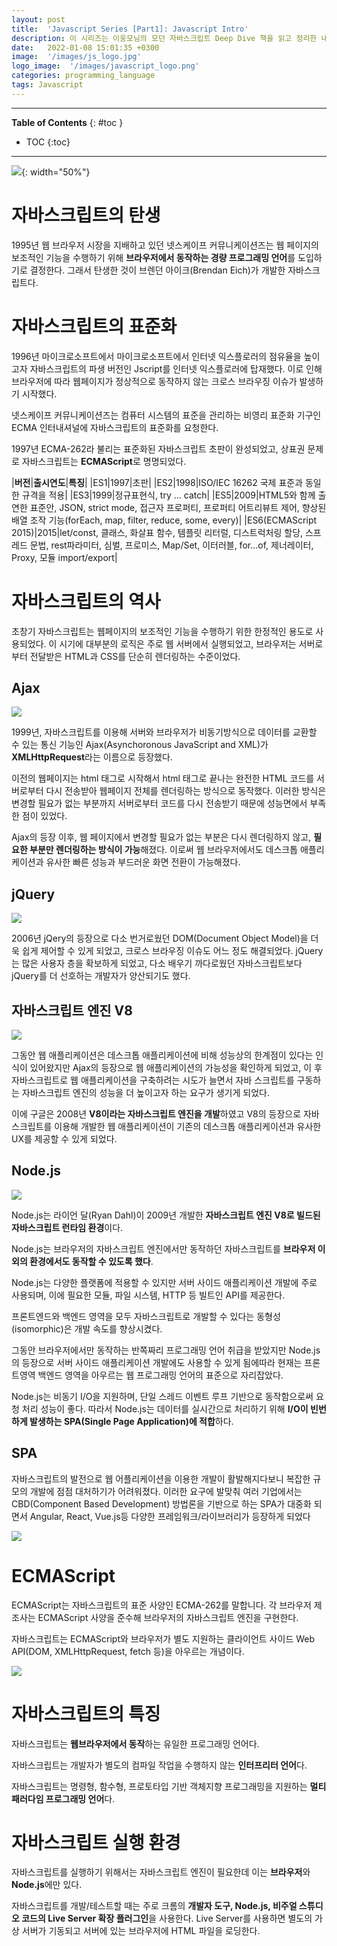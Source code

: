 ```yaml
---
layout: post
title:  'Javascript Series [Part1]: Javascript Intro'
description: 이 시리즈는 이웅모님의 모던 자바스크립트 Deep Dive 책을 읽고 정리한 내용입니다.
date:   2022-01-08 15:01:35 +0300
image:  '/images/js_logo.jpg'
logo_image:  '/images/javascript_logo.png'
categories: programming_language
tags: Javascript
---
```

---

**Table of Contents**
{: #toc }
*  TOC
{:toc}

---

![](../../images/js_1.jpeg){: width="50%"}

# 자바스크립트의 탄생
1995년 웹 브라우저 시장을 지배하고 있던 넷스케이프 커뮤니케이션즈는 웹 페이지의 보조적인 기능을 수행하기 위해 **브라우저에서 동작하는 경량 프로그래밍 언어**를 도입하기로 결정한다. 그래서 탄생한 것이 브렌던 아이크(Brendan Eich)가 개발한 자바스크립트다.  

# 자바스크립트의 표준화
1996년 마이크로소프트에서 마이크로소프트에서 인터넷 익스플로러의 점유율을 높이고자 자바스크립트의 파생 버전인 Jscript를 인터넷 익스플로러에 탑재했다. 이로 인해 브라우저에 따라 웹페이지가 정상적으로 동작하지 않는 크로스 브라우징 이슈가 발생하기 시작했다.  

넷스케이프 커뮤니케이션즈는 컴퓨터 시스템의 표준을 관리하는 비영리 표준화 기구인 ECMA 인터내셔널에 자바스크립트의 표준화를 요청한다.  

1997년 ECMA-262라 불리는 표준화된 자바스크립트 초판이 완성되었고, 상표권 문제로 자바스크립트는 **ECMAScript**로 명명되었다.  

|**버전**|**출시연도**|**특징**|
|ES1|1997|초판|
|ES2|1998|ISO/IEC 16262 국제 표준과 동일한 규격을 적용|
|ES3|1999|정규표현식, try ... catch|
|ES5|2009|HTML5와 함께 출연한 표준안, JSON, strict mode, 접근자 프로퍼티, 프로퍼티 어트리뷰트 제어, 향상된 배열 조작 기능(forEach, map, filter, reduce, some, every)|
|ES6(ECMAScript 2015)|2015|let/const, 클래스, 화살표 함수, 템플릿 리터럴, 디스트럭처링 할당, 스프레드 문법, rest파라미터, 심벌, 프로미스, Map/Set, 이터러블, for...of, 제너레이터, Proxy, 모듈 import/export|

# 자바스크립트의 역사
초창기 자바스크립트는 웹페이지의 보조적인 기능을 수행하기 위한 한정적인 용도로 사용되었다. 이 시기에 대부분의 로직은 주로 웹 서버에서 실행되었고, 브라우저는 서버로부터 전달받은 HTML과 CSS를 단순히 렌더링하는 수준이었다.  

## Ajax  

![](../../images/js_2.jpeg)

1999년, 자바스크립트를 이용해 서버와 브라우저가 비동기방식으로 데이터를 교환할 수 있는 통신 기능인 Ajax(Asynchoronous JavaScript and XML)가 **XMLHttpRequest**라는 이름으로 등장했다.  

이전의 웹페이지는 html 태그로 시작해서 html 태그로 끝나는 완전한 HTML 코드를 서버로부터 다시 전송받아 웹페이지 전체를 렌더링하는 방식으로 동작했다. 이러한 방식은 변경할 필요가 없는 부분까지 서버로부터 코드를 다시 전송받기 때문에 성능면에서 부족한 점이 있었다.  

Ajax의 등장 이후, 웹 페이지에서 변경할 필요가 없는 부분은 다시 렌더링하지 않고, **필요한 부분만 렌더링하는 방식이 가능**해졌다. 이로써 웹 브라우저에서도 데스크톱 애플리케이션과 유사한 빠른 성능과 부드러운 화면 전환이 가능해졌다.  

## jQuery

![](../../images/js_3.png)

2006년 jQery의 등장으로 다소 번거로웠던 DOM(Document Object Model)을 더욱 쉽게 제어할 수 있게 되었고, 크로스 브라우징 이슈도 어느 정도 해결되었다. jQuery는 많은 사용자 층을 확보하게 되었고, 다소 배우기 까다로웠던 자바스크립트보다 jQuery를 더 선호하는 개발자가 양산되기도 했다.  

## 자바스크립트 엔진 V8

![](../../images/js_4.png)

그동안 웹 애플리케이션은 데스크톱 애플리케이션에 비해 성능상의 한계점이 있다는 인식이 있어왔지만 Ajax의 등장으로 웹 애플리케이션의 가능성을 확인하게 되었고, 이 후 자바스크립트로 웹 애플리케이션을 구축하려는 시도가 늘면서 자바 스크립트를 구동하는 자바스크립트 엔진의 성능을 더 높이고자 하는 요구가 생기게 되었다.  

이에 구글은 2008년 **V8이라는 자바스크립트 엔진을 개발**하였고 V8의 등장으로 자바스크립트를 이용해 개발한 웹 애플리케이션이 기존의 데스크톱 애플리케이션과 유사한 UX를 제공할 수 있게 되었다.



## Node.js

![](../../images/js_5.png)

Node.js는 라이언 달(Ryan Dahl)이 2009년 개발한 **자바스크립트 엔진 V8로 빌드된 자바스크립트 런타임 환경**이다.

Node.js는 브라우저의 자바스크립트 엔진에서만 동작하던 자바스크립트를 **브라우저 이외의 환경에서도 동작할 수 있도록 했다**.  

Node.js는 다양한 플랫폼에 적용할 수 있지만 서버 사이드 애플리케이션 개발에 주로 사용되며, 이에 필요한 모듈, 파일 시스템, HTTP 등 빌트인 API를 제공한다.  

프론트엔드와 백엔드 영역을 모두 자바스크립트로 개발할 수 있다는 동형성(isomorphic)은 개발 속도를 향상시켰다.  

그동안 브라우저에서만 동작하는 반쪽짜리 프로그래밍 언어 취급을 받았지만 Node.js의 등장으로 서버 사이드 애플리케이션 개발에도 사용할 수 있게 됨에따라 현재는 프론트영역 백엔드 영역을 아우르는 웹 프로그래밍 언어의 표준으로 자리잡았다.  

Node.js는 비동기 I/O을 지원하며, 단일 스레드 이벤트 루프 기반으로 동작함으로써 요청 처리 성능이 좋다. 따라서 Node.js는 데이터를 실시간으로 처리하기 위해 **I/O이 빈번하게 발생하는 SPA(Single Page Application)에 적합**하다. 

## SPA

자바스크립트의 발전으로 웹 어플리케이션을 이용한 개발이 활발해지다보니 복잡한 규모의 개발에 점점 대처하기가 어려워졌다. 이러한 요구에 발맞춰 여러 기업에서는 CBD(Component Based Development) 방법론을 기반으로 하는 SPA가 대중화 되면서 Angular, React, Vue.js등 다양한 프레임워크/라이브러리가 등장하게 되었다

![](../../images/js_6.png)

# ECMAScript
ECMAScript는 자바스크립트의 표준 사양인 ECMA-262를 말합니다. 각 브라우저 제조사는 ECMAScript 사양을 준수해 브라우저의 자바스크립트 엔진을 구현한다.  

자바스크립트는 ECMAScript와 브라우저가 별도 지원하는 클라이언트 사이드 Web API(DOM, XMLHttpRequest, fetch 등)을 아우르는 개념이다.  

![](../../images/js_7.png)

# 자바스크립트의 특징

자바스크립트는 **웹브라우저에서 동작**하는 유일한 프로그래밍 언어다.  

자바스크립트는 개발자가 별도의 컴파일 작업을 수행하지 않는 **인터프리터 언어**다.  

자바스크립트는 명령형, 함수형, 프로토타입 기반 객체지향 프로그래밍을 지원하는 **멀티 패러다임 프로그래밍 언어**다.  

# 자바스크립트 실행 환경  

자바스크립트를 실행하기 위해서는 자바스크립트 엔진이 필요한데 이는 **브라우저**와 **Node.js**에만 있다.  

자바스크립트를 개발/테스트할 때는 주로 크롬의 **개발자 도구, Node.js, 비주얼 스튜디오 코드의 Live Server 확장 플러그인**을 사용한다. Live Server를 사용하면 별도의 가상 서버가 기동되고 서버에 있는 브라우저에 HTML 파일을 로딩한다.  